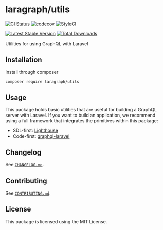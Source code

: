 # laragraph/utils

[![CI Status](https://github.com/laragraph/utils/workflows/Continuous%20Integration/badge.svg)](https://github.com/laragraph/utils/actions)
[![codecov](https://codecov.io/gh/laragraph/utils/branch/master/graph/badge.svg)](https://codecov.io/gh/laragraph/utils)
[![StyleCI](https://github.styleci.io/repos/228471198/shield?branch=master)](https://github.styleci.io/repos/228471198)

[![Latest Stable Version](https://poser.pugx.org/laragraph/utils/v/stable)](https://packagist.org/packages/laragraph/utils)
[![Total Downloads](https://poser.pugx.org/laragraph/utils/downloads)](https://packagist.org/packages/laragraph/utils)

Utilities for using GraphQL with Laravel

## Installation

Install through composer

```bash
composer require laragraph/utils
```

## Usage

This package holds basic utilities that are useful for building a GraphQL server with Laravel.
If you want to build an application, we recommend using a full framework that integrates the
primitives within this package:

- SDL-first: [Lighthouse](https://github.com/nuwave/lighthouse)
- Code-first: [graphql-laravel](https://github.com/rebing/graphql-laravel)

## Changelog

See [`CHANGELOG.md`](CHANGELOG.md).

## Contributing

See [`CONTRIBUTING.md`](.github/CONTRIBUTING.md).

## License

This package is licensed using the MIT License.
